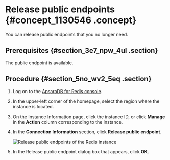 # Release public endpoints {#concept_1130546 .concept}

You can release public endpoints that you no longer need.

## Prerequisites {#section_3e7_npw_4ul .section}

The public endpoint is available.

## Procedure {#section_5no_wv2_5eq .section}

1.  Log on to the [ApsaraDB for Redis console](https://partners-intl.console.aliyun.com/#/kvstore).
2.  In the upper-left corner of the homepage, select the region where the instance is located.
3.  On the Instance Information page, click the instance ID, or click **Manage** in the **Action** column corresponding to the instance.
4.  In the **Connection Information** section, click **Release public endpoint**.

    ![Release public endpoints of the Redis instance](http://static-aliyun-doc.oss-cn-hangzhou.aliyuncs.com/assets/img/908970/156758886251365_en-US.png)

5.  In the Release public endpoint dialog box that appears, click **OK**.

